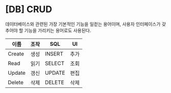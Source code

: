 # [DB] CRUD

데이터베이스와 관련된 가장 기본적인 기능을 일컫는 용어이며, 사용자 인터페이스가 갖추어야 할 기능을 가리키는 용어로도 사용된다.

| 이름 | 조작 | SQL | UI |
| ---- | ---- | ---- | ---- |
| Create | 생성 | INSERT | 추가 |
| Read   | 읽기 | SELECT | 조회 |
| Update | 갱신 | UPDATE | 편집 |
| Delete | 삭제 | DELETE | 삭제 |





